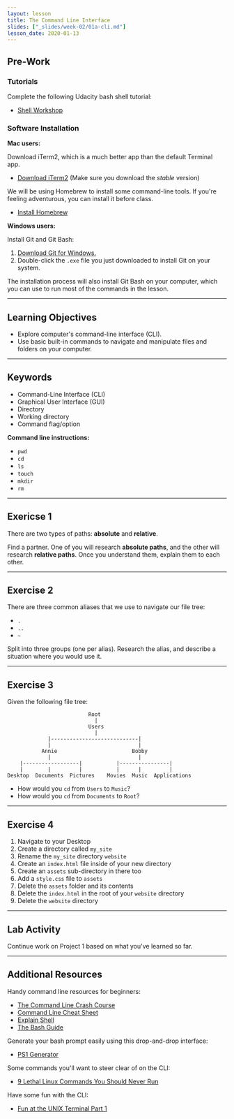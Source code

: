 ```yaml
---
layout: lesson
title: The Command Line Interface
slides: ["_slides/week-02/01a-cli.md"]
lesson_date: 2020-01-13
---
```


## Pre-Work

### Tutorials

Complete the following Udacity bash shell tutorial:

- [Shell Workshop](https://www.udacity.com/course/shell-workshop--ud206)

### Software Installation

**Mac users:**

Download iTerm2, which is a much better app than the default Terminal app.

- [Download iTerm2](https://www.iterm2.com/downloads.html) (Make sure you download the _stable_ version)

We will be using Homebrew to install some command-line tools. If you're feeling adventurous, you can install it before class.

- [Install Homebrew](https://brew.sh/)

**Windows users:**

Install Git and Git Bash:

1.  [Download Git for Windows.](https://git-scm.com/download/win)
2.  Double-click the `.exe` file you just downloaded to install Git on your system.

The installation process will also install Git Bash on your computer, which you can use to run most of the commands in the lesson.

---

## Learning Objectives

- Explore computer's command-line interface (CLI).
- Use basic built-in commands to navigate and manipulate files and folders on your computer.

---

## Keywords

- Command-Line Interface (CLI)
- Graphical User Interface (GUI)
- Directory
- Working directory
- Command flag/option

**Command line instructions:**

- `pwd`
- `cd`
- `ls`
- `touch`
- `mkdir`
- `rm`

---

## Exericse 1

There are two types of paths: **absolute** and **relative**.

Find a partner. One of you will research **absolute paths**, and the other will research **relative paths**. Once you understand them, explain them to each other.

---

## Exercise 2

There are three common aliases that we use to navigate our file tree:

- `.`
- `..`
- `~`

Split into three groups (one per alias). Research the alias, and describe a situation where you would use it.

---

## Exercise 3

Given the following file tree:

```
                          Root
                            |
                          Users
                            |
             |----------------------------|
             |                            |
           Annie                        Bobby
             |                            |
    |------------------|           |----------------|
    |        |         |           |      |         |
Desktop  Documents  Pictures    Movies  Music  Applications
```

- How would you `cd` from `Users` to `Music`?
- How would you `cd` from `Documents` to `Root`?

---

## Exercise 4

1.  Navigate to your Desktop
2.  Create a directory called `my_site`
3.  Rename the `my_site` directory `website`
4.  Create an `index.html` file inside of your new directory
5.  Create an `assets` sub-directory in there too
6.  Add a `style.css` file to `assets`
7.  Delete the `assets` folder and its contents
8.  Delete the `index.html` in the root of your `website` directory
9.  Delete the `website` directory

---

## Lab Activity

Continue work on Project 1 based on what you've learned so far.

---

## Additional Resources

Handy command line resources for beginners:

- [The Command Line Crash Course](http://cli.learncodethehardway.org/book/)
- [Command Line Cheat Sheet](http://www.git-tower.com/blog/command-line-cheat-sheet/)
- [Explain Shell](https://explainshell.com/)
- [The Bash Guide](http://www.bash.academy/)

Generate your bash prompt easily using this drop-and-drop interface:

- [PS1 Generator](http://bashrcgenerator.com/)

Some commands you'll want to steer clear of on the CLI:

- [9 Lethal Linux Commands You Should Never Run](http://www.makeuseof.com/tag/9-lethal-linux-commands-never-run/)

Have some fun with the CLI:

- [Fun at the UNIX Terminal Part 1](https://blog.regehr.org/archives/1483)
